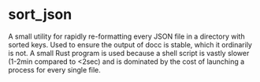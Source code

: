 # sort_json
A small utility for rapidly re-formatting every JSON file in a directory with sorted keys. Used to ensure the output of docc is stable, which it ordinarily is not. A small Rust program is used because a shell script is vastly slower (1-2min compared to <2sec) and is dominated by the cost of launching a process for every single file.
